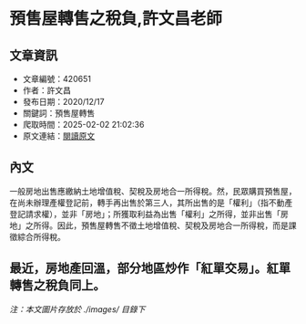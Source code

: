 # 預售屋轉售之稅負,許文昌老師

## 文章資訊
- 文章編號：420651
- 作者：許文昌
- 發布日期：2020/12/17
- 關鍵詞：預售屋轉售
- 爬取時間：2025-02-02 21:02:36
- 原文連結：[閱讀原文](https://real-estate.get.com.tw/Columns/detail.aspx?no=420651)

## 內文
一般房地出售應繳納土地增值稅、契稅及房地合一所得稅。然，民眾購買預售屋，在尚未辦理產權登記前，轉手再出售於第三人，其所出售的是「權利」（指不動產登記請求權），並非「房地」；所獲取利益為出售「權利」之所得，並非出售「房地」之所得。因此，預售屋轉售不徵土地增值稅、契稅及房地合一所得稅，而是課徵綜合所得稅。

最近，房地產回溫，部分地區炒作「紅單交易」。紅單轉售之稅負同上。
---
*注：本文圖片存放於 ./images/ 目錄下*
